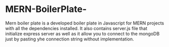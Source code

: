 # MERN-BoilerPlate-
Mern boiler plate is a developed boiler plate in Javascript for MERN projects with all the dependencies installed. It also contains server.js file that initialize express server as well as it allow you to connect to the mongoDB just by pasting yhe connection string without implementation. 

